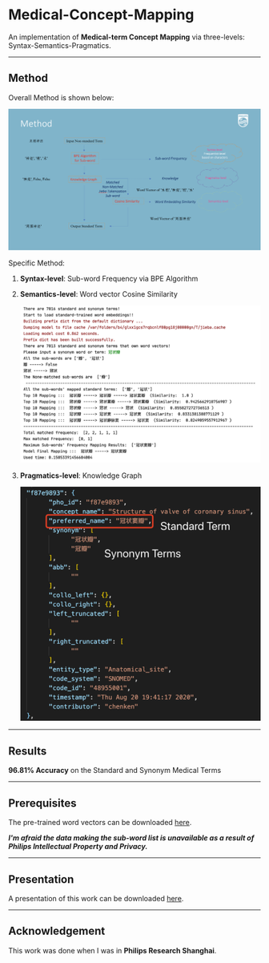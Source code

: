 # Medical-Concept-Mapping

An implementation of **Medical-term Concept Mapping** via three-levels: Syntax-Semantics-Pragmatics.

------

## Method

Overall Method is shown below:

<p align="center">
  <img src='Method.png'>
</p>

Specific Method:

1. **Syntax-level**: Sub-word Frequency via BPE Algorithm 

2. **Semantics-level**: Word vector Cosine Similarity
    
    <p align="center">
      <img src='Demo.png'>
    </p>

3. **Pragmatics-level**: Knowledge Graph

    <p align="center">
      <img src='Knowledge-Graph.png'>
    </p>

------

## Results

**96.81% Accuracy** on the Standard and Synonym Medical Terms

------

## Prerequisites

The pre-trained word vectors can be downloaded [here](https://drive.google.com/file/d/1b_D5OQHm1XFlHKcMaWUJ8ABiQNPM0meS/view?usp=sharing).

***I'm afraid the data making the sub-word list is unavailable as a result of Philips Intellectual Property and Privacy.***

------

## Presentation

A presentation of this work can be downloaded [here](https://github.com/SuperBruceJia/paper-reading/raw/master/NLP-field/Sub-words/Concept-Matching-Task.pptx).

------

## Acknowledgement

This work was done when I was in **Philips Research Shanghai**.
